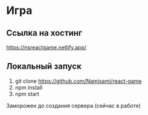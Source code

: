 # Игра
## Ссылка на хостинг
https://nsreactgame.netlify.app/

## Локальный запуск
1. git clone https://github.com/Namisami/react-game
2. npm install
3. npm start

Заморожен до создания сервера (сейчас в работе)
